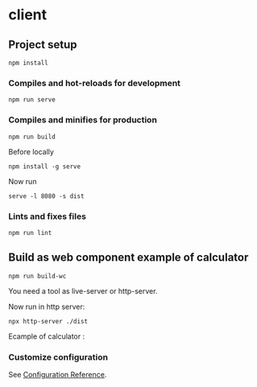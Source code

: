 # client

## Project setup

```
npm install
```

### Compiles and hot-reloads for development

```
npm run serve
```

### Compiles and minifies for production

```
npm run build
```

Before locally

```
npm install -g serve
```

Now run

```
serve -l 8080 -s dist
```

### Lints and fixes files

```
npm run lint
```

## Build as web component example of calculator

```
npm run build-wc
```

You need a tool as live-server or http-server.

Now run in http server:

```
npx http-server ./dist
```

Ecample of calculator :

### Customize configuration

See [Configuration Reference](https://cli.vuejs.org/config/).
